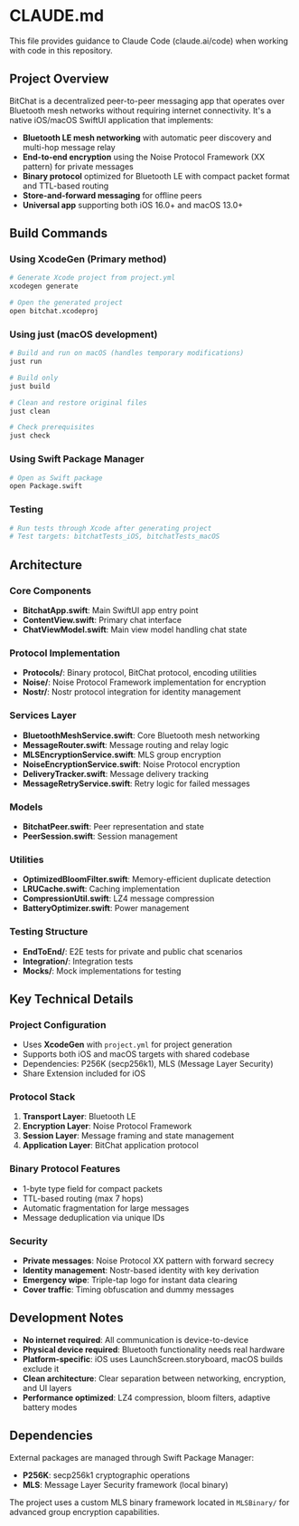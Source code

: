 # CLAUDE.md

This file provides guidance to Claude Code (claude.ai/code) when working with code in this repository.

## Project Overview

BitChat is a decentralized peer-to-peer messaging app that operates over Bluetooth mesh networks without requiring internet connectivity. It's a native iOS/macOS SwiftUI application that implements:

- **Bluetooth LE mesh networking** with automatic peer discovery and multi-hop message relay
- **End-to-end encryption** using the Noise Protocol Framework (XX pattern) for private messages
- **Binary protocol** optimized for Bluetooth LE with compact packet format and TTL-based routing
- **Store-and-forward messaging** for offline peers
- **Universal app** supporting both iOS 16.0+ and macOS 13.0+

## Build Commands

### Using XcodeGen (Primary method)
```bash
# Generate Xcode project from project.yml
xcodegen generate

# Open the generated project
open bitchat.xcodeproj
```

### Using just (macOS development)
```bash
# Build and run on macOS (handles temporary modifications)
just run

# Build only
just build

# Clean and restore original files
just clean

# Check prerequisites
just check
```

### Using Swift Package Manager
```bash
# Open as Swift package
open Package.swift
```

### Testing
```bash
# Run tests through Xcode after generating project
# Test targets: bitchatTests_iOS, bitchatTests_macOS
```

## Architecture

### Core Components

- **BitchatApp.swift**: Main SwiftUI app entry point
- **ContentView.swift**: Primary chat interface
- **ChatViewModel.swift**: Main view model handling chat state

### Protocol Implementation
- **Protocols/**: Binary protocol, BitChat protocol, encoding utilities
- **Noise/**: Noise Protocol Framework implementation for encryption
- **Nostr/**: Nostr protocol integration for identity management

### Services Layer
- **BluetoothMeshService.swift**: Core Bluetooth mesh networking
- **MessageRouter.swift**: Message routing and relay logic
- **MLSEncryptionService.swift**: MLS group encryption
- **NoiseEncryptionService.swift**: Noise Protocol encryption
- **DeliveryTracker.swift**: Message delivery tracking
- **MessageRetryService.swift**: Retry logic for failed messages

### Models
- **BitchatPeer.swift**: Peer representation and state
- **PeerSession.swift**: Session management

### Utilities
- **OptimizedBloomFilter.swift**: Memory-efficient duplicate detection
- **LRUCache.swift**: Caching implementation
- **CompressionUtil.swift**: LZ4 message compression
- **BatteryOptimizer.swift**: Power management

### Testing Structure
- **EndToEnd/**: E2E tests for private and public chat scenarios
- **Integration/**: Integration tests
- **Mocks/**: Mock implementations for testing

## Key Technical Details

### Project Configuration
- Uses **XcodeGen** with `project.yml` for project generation
- Supports both iOS and macOS targets with shared codebase
- Dependencies: P256K (secp256k1), MLS (Message Layer Security)
- Share Extension included for iOS

### Protocol Stack
1. **Transport Layer**: Bluetooth LE
2. **Encryption Layer**: Noise Protocol Framework
3. **Session Layer**: Message framing and state management
4. **Application Layer**: BitChat application protocol

### Binary Protocol Features
- 1-byte type field for compact packets
- TTL-based routing (max 7 hops)
- Automatic fragmentation for large messages
- Message deduplication via unique IDs

### Security
- **Private messages**: Noise Protocol XX pattern with forward secrecy
- **Identity management**: Nostr-based identity with key derivation
- **Emergency wipe**: Triple-tap logo for instant data clearing
- **Cover traffic**: Timing obfuscation and dummy messages

## Development Notes

- **No internet required**: All communication is device-to-device
- **Physical device required**: Bluetooth functionality needs real hardware
- **Platform-specific**: iOS uses LaunchScreen.storyboard, macOS builds exclude it
- **Clean architecture**: Clear separation between networking, encryption, and UI layers
- **Performance optimized**: LZ4 compression, bloom filters, adaptive battery modes

## Dependencies

External packages are managed through Swift Package Manager:
- **P256K**: secp256k1 cryptographic operations
- **MLS**: Message Layer Security framework (local binary)

The project uses a custom MLS binary framework located in `MLSBinary/` for advanced group encryption capabilities.